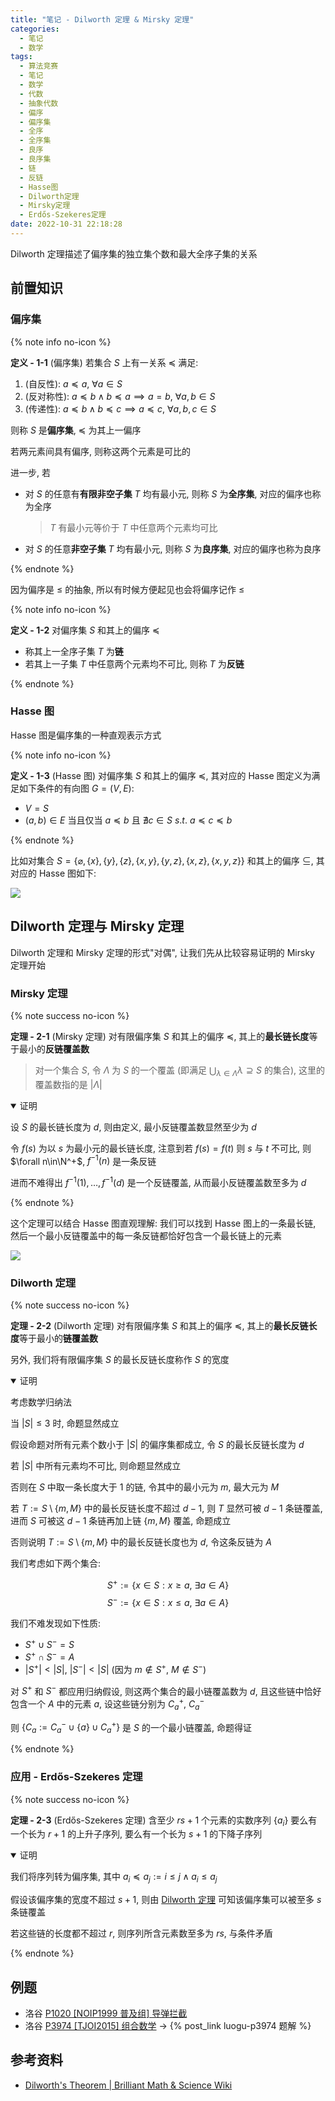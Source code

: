 ```yaml
---
title: "笔记 - Dilworth 定理 & Mirsky 定理"
categories:
  - 笔记
  - 数学
tags:
  - 算法竞赛
  - 笔记
  - 数学
  - 代数
  - 抽象代数
  - 偏序
  - 偏序集
  - 全序
  - 全序集
  - 良序
  - 良序集
  - 链
  - 反链
  - Hasse图
  - Dilworth定理
  - Mirsky定理
  - Erdős-Szekeres定理
date: 2022-10-31 22:18:28
---
```


Dilworth 定理描述了偏序集的独立集个数和最大全序子集的关系

<!-- more -->

## 前置知识

### 偏序集

{% note info no-icon %}

**<a id="def-1-1">定义 - 1-1</a>** (偏序集) 若集合 $S$ 上有一关系 $\preceq$ 满足:

1. (自反性): $a\preceq a$, $\forall a\in S$
1. (反对称性): $a\preceq b \land b\preceq a\implies a=b$, $\forall a,b\in S$
1. (传递性): $a\preceq b \land b\preceq c\implies a\preceq c$, $\forall a,b,c\in S$

则称 $S$ 是**偏序集**, $\preceq$ 为其上一偏序

若两元素间具有偏序, 则称这两个元素是可比的

进一步, 若

- 对 $S$ 的任意有**有限非空子集** $T$ 均有最小元, 则称 $S$ 为**全序集**, 对应的偏序也称为全序

  > $T$ 有最小元等价于 $T$ 中任意两个元素均可比

- 对 $S$ 的任意**非空子集** $T$ 均有最小元, 则称 $S$ 为**良序集**, 对应的偏序也称为良序

{% endnote %}

因为偏序是 $\leq$ 的抽象, 所以有时候方便起见也会将偏序记作 $\leq$

{% note info no-icon %}

**<a id="def-1-2">定义 - 1-2</a>** 对偏序集 $S$ 和其上的偏序 $\preceq$

- 称其上一全序子集 $T$ 为**链**
- 若其上一子集 $T$ 中任意两个元素均不可比, 则称 $T$ 为**反链**

{% endnote %}

### Hasse 图

Hasse 图是偏序集的一种直观表示方式

{% note info no-icon %}

**<a id="def-1-3">定义 - 1-3</a>** (Hasse 图) 对偏序集 $S$ 和其上的偏序 $\preceq$, 其对应的 Hasse 图定义为满足如下条件的有向图 $G=(V,E)$:

- $V=S$
- $(a,b)\in E$ 当且仅当 $a\preceq b$ 且 $\nexists c\in S~s.t.~a\preceq c\preceq b$

{% endnote %}

比如对集合 $S=\{\varnothing,\{x\},\{y\},\{z\},\{x,y\},\{y,z\},\{x,z\},\{x,y,z\}\}$ 和其上的偏序 $\subseteq$, 其对应的 Hasse 图如下:

![](hasse.svg)

## Dilworth 定理与 Mirsky 定理

Dilworth 定理和 Mirsky 定理的形式"对偶", 让我们先从比较容易证明的 Mirsky 定理开始

### Mirsky 定理

{% note success no-icon %}

**<a id="th-2-1">定理 - 2-1</a>** (Mirsky 定理) 对有限偏序集 $S$ 和其上的偏序 $\preceq$, 其上的**最长链长度**等于最小的**反链覆盖数**

> 对一个集合 $S$, 令 $\Lambda$ 为 $S$ 的一个覆盖 (即满足 $\bigcup_{\lambda\in\Lambda}\lambda\supseteq S$ 的集合), 这里的覆盖数指的是 $|\Lambda|$

<details open>
<summary>证明</summary>

设 $S$ 的最长链长度为 $d$, 则由定义, 最小反链覆盖数显然至少为 $d$

令 $f(s)$ 为以 $s$ 为最小元的最长链长度, 注意到若 $f(s)=f(t)$ 则 $s$ 与 $t$ 不可比, 则 $\forall n\in\N^+$, $f^{-1}(n)$ 是一条反链

进而不难得出 $f^{-1}(1),\dots,f^{-1}(d)$ 是一个反链覆盖, 从而最小反链覆盖数至多为 $d$

</details>

{% endnote %}

这个定理可以结合 Hasse 图直观理解: 我们可以找到 Hasse 图上的一条最长链, 然后一个最小反链覆盖中的每一条反链都恰好包含一个最长链上的元素

![](mirsky.svg)

### Dilworth 定理

{% note success no-icon %}

**<a id="th-2-2">定理 - 2-2</a>** (Dilworth 定理) 对有限偏序集 $S$ 和其上的偏序 $\preceq$, 其上的**最长反链长度**等于最小的**链覆盖数**

另外, 我们将有限偏序集 $S$ 的最长反链长度称作 $S$ 的宽度

<details open>
<summary>证明</summary>

考虑数学归纳法

当 $|S|\leq 3$ 时, 命题显然成立

假设命题对所有元素个数小于 $|S|$ 的偏序集都成立, 令 $S$ 的最长反链长度为 $d$

若 $|S|$ 中所有元素均不可比, 则命题显然成立

否则在 $S$ 中取一条长度大于 1 的链, 令其中的最小元为 $m$, 最大元为 $M$

若 $T:=S\setminus\{m,M\}$ 中的最长反链长度不超过 $d-1$, 则 $T$ 显然可被 $d-1$ 条链覆盖, 进而 $S$ 可被这 $d-1$ 条链再加上链 $\{m,M\}$ 覆盖, 命题成立

否则说明 $T:=S\setminus\{m,M\}$ 中的最长反链长度也为 $d$, 令这条反链为 $A$

我们考虑如下两个集合:

$$S^+:=\{x\in S:x\geq a,~\exists a\in A\}$$
$$S^-:=\{x\in S:x\leq a,~\exists a\in A\}$$

我们不难发现如下性质:

- $S^+\cup S^-=S$
- $S^+\cap S^-=A$
- $|S^+|<|S|$, $|S^-|<|S|$ (因为 $m\notin S^+$, $M\notin S^-$)

对 $S^+$ 和 $S^-$ 都应用归纳假设, 则这两个集合的最小链覆盖数为 $d$, 且这些链中恰好包含一个 $A$ 中的元素 $a$, 设这些链分别为 $C_a^+$, $C_a^-$

则 $\{C_a:=C_a^-\cup\{a\}\cup C_a^+\}$ 是 $S$ 的一个最小链覆盖, 命题得证

</details>

{% endnote %}

### 应用 - Erdős-Szekeres 定理

{% note success no-icon %}

**<a id="th-2-3">定理 - 2-3</a>** (Erdős-Szekeres 定理) 含至少 $rs+1$ 个元素的实数序列 $\{a_i\}$ 要么有一个长为 $r+1$ 的上升子序列, 要么有一个长为 $s+1$ 的下降子序列

<details open>
<summary>证明</summary>

我们将序列转为偏序集, 其中 $a_i\preceq a_j:=i\leq j\land a_i\leq a_j$

假设该偏序集的宽度不超过 $s+1$, 则由 <a href="#th-2-2">Dilworth 定理</a> 可知该偏序集可以被至多 $s$ 条链覆盖

若这些链的长度都不超过 $r$, 则序列所含元素数至多为 $rs$, 与条件矛盾

</details>

{% endnote %}

## 例题

- 洛谷 [P1020 [NOIP1999 普及组] 导弹拦截](https://www.luogu.com.cn/problem/P1020)
- 洛谷 [P3974 [TJOI2015] 组合数学](https://www.luogu.com.cn/problem/P3974) -> {% post_link luogu-p3974 题解 %}

## 参考资料

- [Dilworth's Theorem | Brilliant Math & Science Wiki](https://brilliant.org/wiki/dilworths-theorem/)
